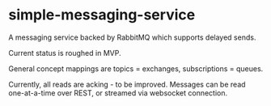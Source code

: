 # simple-messaging-service

A messaging service backed by RabbitMQ which supports delayed sends.

Current status is roughed in MVP.

General concept mappings are topics = exchanges, subscriptions = queues.

Currently, all reads are acking - to be improved. Messages can be read 
one-at-a-time over REST, or streamed via websocket connection.
